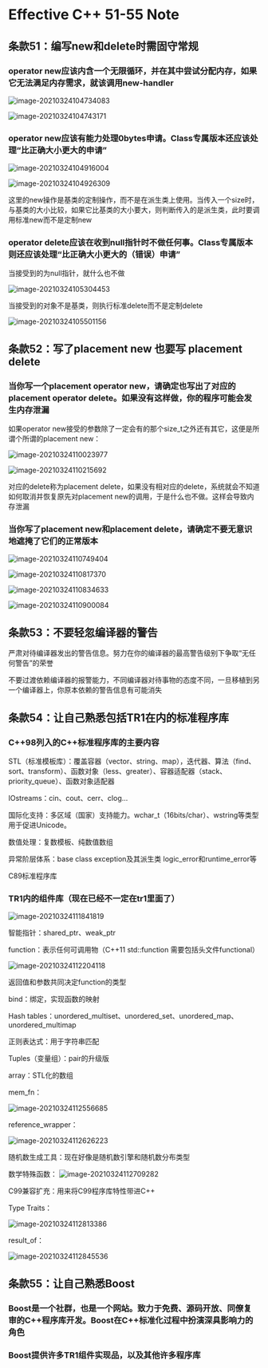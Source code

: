 # Effective C++ 51-55 Note

## 条款51：编写new和delete时需固守常规

### operator new应该内含一个无限循环，并在其中尝试分配内存，如果它无法满足内存需求，就该调用new-handler

![image-20210324104734083](https://yydf-1305206966.cos.ap-nanjing.myqcloud.com/image-20210324104734083.png)

![image-20210324104743171](https://yydf-1305206966.cos.ap-nanjing.myqcloud.com/image-20210324104743171.png)

### operator new应该有能力处理0bytes申请。Class专属版本还应该处理“比正确大小更大的申请”

![image-20210324104916004](https://yydf-1305206966.cos.ap-nanjing.myqcloud.com/image-20210324104916004.png)

![image-20210324104926309](https://yydf-1305206966.cos.ap-nanjing.myqcloud.com/image-20210324104926309.png)

这里的new操作是基类的定制操作，而不是在派生类上使用。当传入一个size时，与基类的大小比较，如果它比基类的大小要大，则判断传入的是派生类，此时要调用标准new而不是定制new

### operator delete应该在收到null指针时不做任何事。Class专属版本则还应该处理“比正确大小更大的（错误）申请”

当接受到的为null指针，就什么也不做

![image-20210324105304453](https://yydf-1305206966.cos.ap-nanjing.myqcloud.com/image-20210324105304453.png)

当接受到的对象不是基类，则执行标准delete而不是定制delete

![image-20210324105501156](https://yydf-1305206966.cos.ap-nanjing.myqcloud.com/image-20210324105501156.png)

## 条款52：写了placement new 也要写 placement delete

### 当你写一个placement operator new，请确定也写出了对应的placement operator delete。如果没有这样做，你的程序可能会发生内存泄漏

如果operator new接受的参数除了一定会有的那个size_t之外还有其它，这便是所谓个所谓的placement new：

![image-20210324110023977](https://yydf-1305206966.cos.ap-nanjing.myqcloud.com/image-20210324110023977.png)

![image-20210324110215692](https://yydf-1305206966.cos.ap-nanjing.myqcloud.com/image-20210324110215692.png)

对应的delete称为placement delete，如果没有相对应的delete，系统就会不知道如何取消并恢复原先对placement new的调用，于是什么也不做。这样会导致内存泄漏

### 当你写了placement new和placement delete，请确定不要无意识地遮掩了它们的正常版本

![image-20210324110749404](https://yydf-1305206966.cos.ap-nanjing.myqcloud.com/image-20210324110749404.png)

![image-20210324110817370](https://yydf-1305206966.cos.ap-nanjing.myqcloud.com/image-20210324110817370.png)

![image-20210324110834633](https://yydf-1305206966.cos.ap-nanjing.myqcloud.com/image-20210324110834633.png)

![image-20210324110900084](https://yydf-1305206966.cos.ap-nanjing.myqcloud.com/image-20210324110900084.png)

## 条款53：不要轻忽编译器的警告

严肃对待编译器发出的警告信息。努力在你的编译器的最高警告级别下争取“无任何警告”的荣誉

不要过渡依赖编译器的报警能力，不同编译器对待事物的态度不同，一旦移植到另一个编译器上，你原本依赖的警告信息有可能消失

## 条款54：让自己熟悉包括TR1在内的标准程序库

### C++98列入的C++标准程序库的主要内容

STL（标准模板库）：覆盖容器（vector、string、map），迭代器、算法（find、sort、transform）、函数对象（less、greater）、容器适配器（stack、priority_queue）、函数对象适配器

IOstreams：cin、cout、cerr、clog...

国际化支持：多区域（国家）支持能力。wchar_t（16bits/char）、wstring等类型用于促进Unicode。

数值处理：复数模板、纯数值数组

异常阶层体系：base class exception及其派生类 logic_error和runtime_error等

C89标准程序库

### TR1内的组件库（现在已经不一定在tr1里面了）

![image-20210324111841819](https://yydf-1305206966.cos.ap-nanjing.myqcloud.com/image-20210324111841819.png)

智能指针：shared_ptr、weak_ptr

function：表示任何可调用物（C++11 std::function 需要包括头文件functional）

![image-20210324112204118](https://yydf-1305206966.cos.ap-nanjing.myqcloud.com/image-20210324112204118.png)

返回值和参数共同决定function的类型



bind：绑定，实现函数的映射

Hash tables：unordered_multiset、unordered_set、unordered_map、unordered_multimap

正则表达式：用于字符串匹配

Tuples（变量组）：pair的升级版

array：STL化的数组

mem_fn：

![image-20210324112556685](https://yydf-1305206966.cos.ap-nanjing.myqcloud.com/image-20210324112556685.png)

reference_wrapper：

![image-20210324112626223](https://yydf-1305206966.cos.ap-nanjing.myqcloud.com/image-20210324112626223.png)

随机数生成工具：现在好像是随机数引擎和随机数分布类型

数学特殊函数：
![image-20210324112709282](https://yydf-1305206966.cos.ap-nanjing.myqcloud.com/image-20210324112709282.png)

C99兼容扩充：用来将C99程序库特性带进C++

Type Traits：

![image-20210324112813386](https://yydf-1305206966.cos.ap-nanjing.myqcloud.com/image-20210324112813386.png)

result_of：

![image-20210324112845536](https://yydf-1305206966.cos.ap-nanjing.myqcloud.com/image-20210324112845536.png)

## 条款55：让自己熟悉Boost

### Boost是一个社群，也是一个网站。致力于免费、源码开放、同僚复审的C++程序库开发。Boost在C++标准化过程中扮演深具影响力的角色

### Boost提供许多TR1组件实现品，以及其他许多程序库

